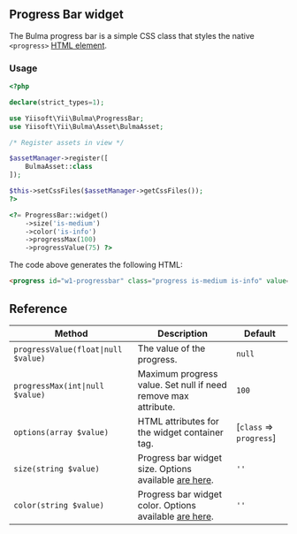 ## Progress Bar widget

The Bulma progress bar is a simple CSS class that styles the native `<progress>` [HTML element](https://developer.mozilla.org/en-US/docs/Web/HTML/Element/progress).

### Usage

```php
<?php

declare(strict_types=1);

use Yiisoft\Yii\Bulma\ProgressBar;
use Yiisoft\Yii\Bulma\Asset\BulmaAsset;

/* Register assets in view */

$assetManager->register([
    BulmaAsset::class
]);

$this->setCssFiles($assetManager->getCssFiles());
?>

<?= ProgressBar::widget()
    ->size('is-medium')
    ->color('is-info')
    ->progressMax(100)
    ->progressValue(75) ?>
```

The code above generates the following HTML:

```html
<progress id="w1-progressbar" class="progress is-medium is-info" value="75" max="100">75%</progress>
```

## Reference

Method                         | Description                                                                                                       | Default
-------------------------------|-------------------------------------------------------------------------------------------------------------------|-----
`progressValue(float\|null $value)`    | The value of the progress.                                                                                        | `null`
`progressMax(int\|null $value)` | Maximum progress value. Set null if need remove max attribute.                                                    | `100`
`options(array $value)`        | HTML attributes for the widget container tag.                                                                     | [`class` => `progress`]
`size(string $value)`          | Progress bar widget size. Options available [are here](https://bulma.io/documentation/elements/progress/#colors). | `''`
`color(string $value)`         | Progress bar widget color. Options available [are here](https://bulma.io/documentation/elements/progress/#sizes). | `''`
